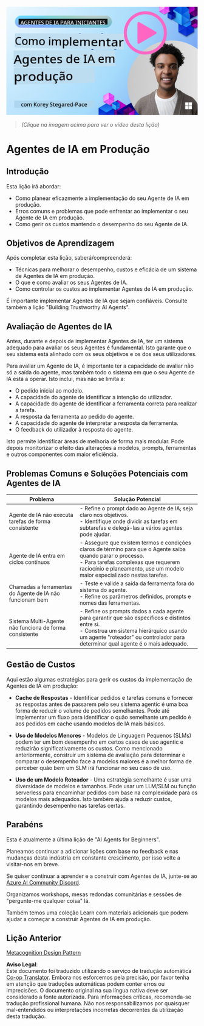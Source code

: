 <!--
CO_OP_TRANSLATOR_METADATA:
{
  "original_hash": "1ad5de6a6388d02c145a92dd04358bab",
  "translation_date": "2025-07-12T13:37:50+00:00",
  "source_file": "10-ai-agents-production/README.md",
  "language_code": "pt"
}
-->
[![AI Agents In Production](../../../translated_images/lesson-10-thumbnail.2b79a30773db093e0b4fb47aaa618069e0afb4745fad4836526cf51df87f9ac9.pt.png)](https://youtu.be/l4TP6IyJxmQ?si=IvCW3cbw0NJ2mUMV)

> _(Clique na imagem acima para ver o vídeo desta lição)_
# Agentes de IA em Produção

## Introdução

Esta lição irá abordar:

- Como planear eficazmente a implementação do seu Agente de IA em produção.
- Erros comuns e problemas que pode enfrentar ao implementar o seu Agente de IA em produção.
- Como gerir os custos mantendo o desempenho do seu Agente de IA.

## Objetivos de Aprendizagem

Após completar esta lição, saberá/compreenderá:

- Técnicas para melhorar o desempenho, custos e eficácia de um sistema de Agentes de IA em produção.
- O que e como avaliar os seus Agentes de IA.
- Como controlar os custos ao implementar Agentes de IA em produção.

É importante implementar Agentes de IA que sejam confiáveis. Consulte também a lição "Building Trustworthy AI Agents".

## Avaliação de Agentes de IA

Antes, durante e depois de implementar Agentes de IA, ter um sistema adequado para avaliar os seus Agentes é fundamental. Isto garante que o seu sistema está alinhado com os seus objetivos e os dos seus utilizadores.

Para avaliar um Agente de IA, é importante ter a capacidade de avaliar não só a saída do agente, mas também todo o sistema em que o seu Agente de IA está a operar. Isto inclui, mas não se limita a:

- O pedido inicial ao modelo.
- A capacidade do agente de identificar a intenção do utilizador.
- A capacidade do agente de identificar a ferramenta correta para realizar a tarefa.
- A resposta da ferramenta ao pedido do agente.
- A capacidade do agente de interpretar a resposta da ferramenta.
- O feedback do utilizador à resposta do agente.

Isto permite identificar áreas de melhoria de forma mais modular. Pode depois monitorizar o efeito das alterações a modelos, prompts, ferramentas e outros componentes com maior eficiência.

## Problemas Comuns e Soluções Potenciais com Agentes de IA

| **Problema**                                   | **Solução Potencial**                                                                                                                                                                                                     |
| ---------------------------------------------- | -------------------------------------------------------------------------------------------------------------------------------------------------------------------------------------------------------------------------- |
| Agente de IA não executa tarefas de forma consistente | - Refine o prompt dado ao Agente de IA; seja claro nos objetivos.<br>- Identifique onde dividir as tarefas em subtarefas e delegá-las a vários agentes pode ajudar.                                                      |
| Agente de IA entra em ciclos contínuos         | - Assegure que existem termos e condições claros de término para que o Agente saiba quando parar o processo.<br>- Para tarefas complexas que requerem raciocínio e planeamento, use um modelo maior especializado nestas tarefas. |
| Chamadas a ferramentas do Agente de IA não funcionam bem | - Teste e valide a saída da ferramenta fora do sistema do agente.<br>- Refine os parâmetros definidos, prompts e nomes das ferramentas.                                                                                        |
| Sistema Multi-Agente não funciona de forma consistente | - Refine os prompts dados a cada agente para garantir que são específicos e distintos entre si.<br>- Construa um sistema hierárquico usando um agente "roteador" ou controlador para determinar qual agente é o mais adequado.         |

## Gestão de Custos

Aqui estão algumas estratégias para gerir os custos da implementação de Agentes de IA em produção:

- **Cache de Respostas** - Identificar pedidos e tarefas comuns e fornecer as respostas antes de passarem pelo seu sistema agentic é uma boa forma de reduzir o volume de pedidos semelhantes. Pode até implementar um fluxo para identificar o quão semelhante um pedido é aos pedidos em cache usando modelos de IA mais básicos.

- **Uso de Modelos Menores** - Modelos de Linguagem Pequenos (SLMs) podem ter um bom desempenho em certos casos de uso agentic e reduzirão significativamente os custos. Como mencionado anteriormente, construir um sistema de avaliação para determinar e comparar o desempenho face a modelos maiores é a melhor forma de perceber quão bem um SLM irá funcionar no seu caso de uso.

- **Uso de um Modelo Roteador** - Uma estratégia semelhante é usar uma diversidade de modelos e tamanhos. Pode usar um LLM/SLM ou função serverless para encaminhar pedidos com base na complexidade para os modelos mais adequados. Isto também ajuda a reduzir custos, garantindo desempenho nas tarefas certas.

## Parabéns

Esta é atualmente a última lição de "AI Agents for Beginners".

Planeamos continuar a adicionar lições com base no feedback e nas mudanças desta indústria em constante crescimento, por isso volte a visitar-nos em breve.

Se quiser continuar a aprender e a construir com Agentes de IA, junte-se ao <a href="https://discord.gg/kzRShWzttr" target="_blank">Azure AI Community Discord</a>.

Organizamos workshops, mesas redondas comunitárias e sessões de "pergunte-me qualquer coisa" lá.

Também temos uma coleção Learn com materiais adicionais que podem ajudar a começar a construir Agentes de IA em produção.

## Lição Anterior

[Metacognition Design Pattern](../09-metacognition/README.md)

**Aviso Legal**:  
Este documento foi traduzido utilizando o serviço de tradução automática [Co-op Translator](https://github.com/Azure/co-op-translator). Embora nos esforcemos pela precisão, por favor tenha em atenção que traduções automáticas podem conter erros ou imprecisões. O documento original na sua língua nativa deve ser considerado a fonte autorizada. Para informações críticas, recomenda-se tradução profissional humana. Não nos responsabilizamos por quaisquer mal-entendidos ou interpretações incorretas decorrentes da utilização desta tradução.